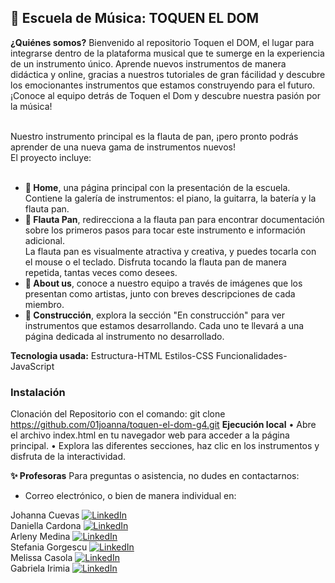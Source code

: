 ## 🧃 Escuela de Música: TOQUEN EL DOM 
**¿Quiénes somos?**
Bienvenido al repositorio Toquen el DOM, el lugar para integrarse dentro de la plataforma musical que te sumerge en la experiencia de un instrumento único. Aprende nuevos instrumentos de manera didáctica y online, gracias a nuestros tutoriales de gran fácilidad y descubre los emocionantes instrumentos que estamos construyendo para el futuro. ¡Conoce al equipo detrás de Toquen el Dom y descubre nuestra pasión por la música!<br><br>

Nuestro instrumento principal es la flauta de pan, ¡pero pronto podrás aprender de una nueva gama de instrumentos nuevos!<br>
El proyecto incluye:<br><br>

- **💐 Home**, una página principal con la presentación de la escuela. Contiene la galería de instrumentos: el piano, la guitarra, la batería y la flauta pan.<br>
- **🌻 Flauta Pan**, redirecciona a la flauta pan para encontrar documentación sobre los primeros pasos para tocar este instrumento e información adicional.<br>La flauta pan es visualmente atractiva y creativa, y puedes tocarla con el mouse o el teclado. Disfruta tocando la flauta pan de manera repetida, tantas veces como desees.<br>
- **🌹 About us**, conoce a nuestro equipo a través de imágenes que los presentan como artistas, junto con breves descripciones de cada miembro.<br>
- **🌹 Construcción**, explora la sección "En construcción" para ver instrumentos que estamos desarrollando. Cada uno te llevará a una página dedicada al instrumento no desarrollado.<br>

**Tecnologia usada:**
Estructura-HTML
Estilos-CSS
Funcionalidades-JavaScript

 ### Instalación
Clonación del Repositorio con el comando:
 git clone https://github.com/01joanna/toquen-el-dom-g4.git
 **Ejecución local**
 •	Abre el archivo index.html en tu navegador web para acceder a la página principal.
•	Explora las diferentes secciones, haz clic en los instrumentos y disfruta de la interactividad.

**✨ Profesoras**
Para preguntas o asistencia, no dudes en contactarnos:
- Correo electrónico, o bien de manera individual en:

Johanna Cuevas [![LinkedIn](https://img.shields.io/badge/LinkedIn-%230077B5.svg?logo=linkedin&logoColor=white)](https://www.linkedin.com/in/johanna-cuevas-5b7983299/)<br>
Daniella Cardona [![LinkedIn](https://img.shields.io/badge/LinkedIn-%230077B5.svg?logo=linkedin&logoColor=white)](https://linkedin.com/in/melissa-casola)<br>
Arleny Medina [![LinkedIn](https://img.shields.io/badge/LinkedIn-%230077B5.svg?logo=linkedin&logoColor=white)](https://www.linkedin.com/in/stefania-georgescu-602700112/)<br>
Stefania Gorgescu [![LinkedIn](https://img.shields.io/badge/LinkedIn-%230077B5.svg?logo=linkedin&logoColor=white)](https://linkedin.com/in/melissa-casola)<br>
Melissa Casola [![LinkedIn](https://img.shields.io/badge/LinkedIn-%230077B5.svg?logo=linkedin&logoColor=white)](https://linkedin.com/in/melissa-casola)<br>
Gabriela Irimia [![LinkedIn](https://img.shields.io/badge/LinkedIn-%230077B5.svg?logo=linkedin&logoColor=white)](https://linkedin.com/in/melissa-casola)<br>